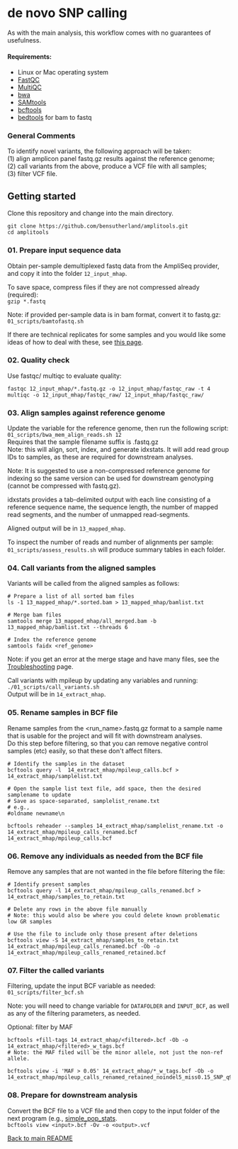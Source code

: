 # de novo SNP calling 
As with the main analysis, this workflow comes with no guarantees of usefulness.        

#### Requirements: ####
- Linux or Mac operating system    
- [FastQC](https://www.bioinformatics.babraham.ac.uk/projects/fastqc/)      
- [MultiQC](https://multiqc.info)    
- [bwa](https://github.com/lh3/bwa)       
- [SAMtools](https://samtools.sourceforge.net)      
- [bcftools](https://samtools.github.io/bcftools/bcftools.html)       
- [bedtools](https://bedtools.readthedocs.io/en/latest/) for bam to fastq     


### General Comments ###
To identify novel variants, the following approach will be taken:      
(1) align amplicon panel fastq.gz results against the reference genome;       
(2) call variants from the above, produce a VCF file with all samples;       
(3) filter VCF file.      


## Getting started ##
Clone this repository and change into the main directory.      
```
git clone https://github.com/bensutherland/amplitools.git
cd amplitools

```


### 01. Prepare input sequence data ###
Obtain per-sample demultiplexed fastq data from the AmpliSeq provider, and copy it into the folder `12_input_mhap`.         

To save space, compress files if they are not compressed already (required):     
`gzip *.fastq`    

Note: if provided per-sample data is in bam format, convert it to fastq.gz:     
`01_scripts/bamtofastq.sh`      

If there are technical replicates for some samples and you would like some ideas of how to deal with these, see [this page](20_docs/README_select_best_rep.md).      


### 02. Quality check ###
Use fastqc/ multiqc to evaluate quality:      
```
fastqc 12_input_mhap/*.fastq.gz -o 12_input_mhap/fastqc_raw -t 4 
multiqc -o 12_input_mhap/fastqc_raw/ 12_input_mhap/fastqc_raw/    
``` 


### 03. Align samples against reference genome ### 
Update the variable for the reference genome, then run the following script:       
`01_scripts/bwa_mem_align_reads.sh 12`       
Requires that the sample filename suffix is .fastq.gz     
Note: this will align, sort, index, and generate idxstats. It will add read group IDs to samples, as these are required for downstream analyses.      

Note: It is suggested to use a non-compressed reference genome for indexing so the same version can be used for downstream genotyping (cannot be compressed with fastq.gz).    

idxstats provides a tab-delimited output with each line consisting of a reference sequence name, the sequence length, the number of mapped read segments, and the number of unmapped read-segments.     

Aligned output will be in `13_mapped_mhap`.       

To inspect the number of reads and number of alignments per sample:    
`01_scripts/assess_results.sh` will produce summary tables in each folder.     


### 04. Call variants from the aligned samples ###
Variants will be called from the aligned samples as follows:      
```
# Prepare a list of all sorted bam files
ls -1 13_mapped_mhap/*.sorted.bam > 13_mapped_mhap/bamlist.txt

# Merge bam files
samtools merge 13_mapped_mhap/all_merged.bam -b 13_mapped_mhap/bamlist.txt --threads 6

# Index the reference genome
samtools faidx <ref_genome>       

```

Note: if you get an error at the merge stage and have many files, see the [Troubleshooting](20_docs/README_troubleshooting.md) page.       

Call variants with mpileup by updating any variables and running:       
`./01_scripts/call_variants.sh`     
Output will be in `14_extract_mhap`.         


### 05. Rename samples in BCF file ###
Rename samples from the <run_name><IonCode>.fastq.gz format to a sample name that is usable for the project and will fit with downstream analyses.     
Do this step before filtering, so that you can remove negative control samples (etc) easily, so that these don't affect filters.      
    
```
# Identify the samples in the dataset
bcftools query -l  14_extract_mhap/mpileup_calls.bcf > 14_extract_mhap/samplelist.txt

# Open the sample list text file, add space, then the desired samplename to update
# Save as space-separated, samplelist_rename.txt 
# e.g., 
#oldname newname\n

bcftools reheader --samples 14_extract_mhap/samplelist_rename.txt -o 14_extract_mhap/mpileup_calls_renamed.bcf 14_extract_mhap/mpileup_calls.bcf  

```


### 06. Remove any individuals as needed from the BCF file ###
Remove any samples that are not wanted in the file before filtering the file:     
```
# Identify present samples
bcftools query -l 14_extract_mhap/mpileup_calls_renamed.bcf > 14_extract_mhap/samples_to_retain.txt    

# Delete any rows in the above file manually
# Note: this would also be where you could delete known problematic low GR samples

# Use the file to include only those present after deletions
bcftools view -S 14_extract_mhap/samples_to_retain.txt 14_extract_mhap/mpileup_calls_renamed.bcf -Ob -o 14_extract_mhap/mpileup_calls_renamed_retained.bcf

```


### 07. Filter the called variants ###
Filtering, update the input BCF variable as needed:     
`01_scripts/filter_bcf.sh`     

Note: you will need to change variable for `DATAFOLDER` and `INPUT_BCF`, as well as any of the filtering parameters, as needed.    


Optional: filter by MAF         
```
bcftools +fill-tags 14_extract_mhap/<filtered>.bcf -Ob -o 14_extract_mhap/<filtered>_w_tags.bcf
# Note: the MAF filed will be the minor allele, not just the non-ref allele.     

bcftools view -i 'MAF > 0.05' 14_extract_mhap/*_w_tags.bcf -Ob -o 14_extract_mhap/mpileup_calls_renamed_retained_noindel5_miss0.15_SNP_q99_avgDP10_biallele_minDP10_maxDP10000_minGQ20_miss0.15_w_tags_MAF0.05.bcf
```


### 08. Prepare for downstream analysis ###
Convert the BCF file to a VCF file and then copy to the input folder of the next program (e.g., [simple_pop_stats](https://github.com/bensutherland/simple_pop_stats).          
`bcftools view <input>.bcf -Ov -o <output>.vcf`     


[Back to main README](https://github.com/bensutherland/amplitools)    

